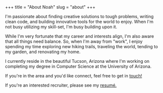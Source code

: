 +++
title = "About Noah"
slug = "about"
+++

I'm passionate about finding creative solutions to tough problems, writing clean code, and building innovative tools for the world to enjoy. When I'm not busy utilizing my skill-set, I'm busy building upon it.

While I'm very fortunate that my career and interests align, I'm also aware that all things need balance. So, when I'm away from "work", I enjoy spending my time exploring new hiking trails, traveling the world, tending to my garden, and renovating my home.

I currently reside in the beautiful Tucson, Arizona where I'm working on completing my degree in Computer Science at the University of Arizona.

If you're in the area and you'd like connect, feel free to get in [touch!](../contact "Contact Page")

If you're an interested recruiter, please see my [resumé.](../Resume.pdf "Noah's Resumé")
